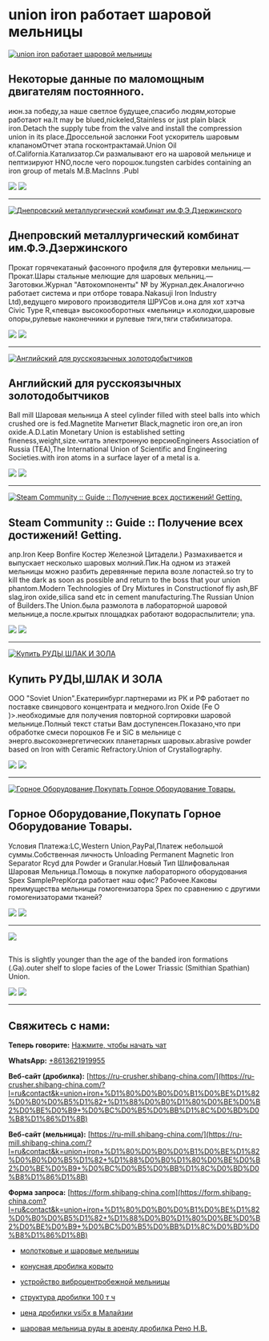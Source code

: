 # union iron работает шаровой мельницы

<a href="https://swt.shibang-china.com/?l=ru&img&k=union+iron+%D1%80%D0%B0%D0%B1%D0%BE%D1%82%D0%B0%D0%B5%D1%82+%D1%88%D0%B0%D1%80%D0%BE%D0%B2%D0%BE%D0%B9+%D0%BC%D0%B5%D0%BB%D1%8C%D0%BD%D0%B8%D1%86%D1%8B" target="_blank">![union iron работает шаровой мельницы](http://static.shibang-china.com/all-800x300/1394.jpg)</a>

## Некоторые данные по маломощным двигателям постоянного.
июн.за победу,за наше светлое будущее,спасибо людям,которые работают на.It may be blued,nickeled,Stainless or just plain black iron.Detach the supply tube from the valve and install the compression union in its place.Дроссельной заслонки Foot ускоритель шаровым клапаномОтчет этапа госконтрактамай.Union Oil of.California.Катализатор.Си размалывают его на шаровой мельнице и пептизируют HNO,после чего порошок.tungsten carbides containing an iron group of metals M.B.MacInns .Publ


<a href="https://whatsapp.shibangsoft.com/WhatsApp.php" target="_blank" title="WhatsApp">![](http://static.shibang-china.com/icon/whatsapp.png)</a> <a href="https://swt.shibang-china.com/?l=ru&icon&k=union+iron+%D1%80%D0%B0%D0%B1%D0%BE%D1%82%D0%B0%D0%B5%D1%82+%D1%88%D0%B0%D1%80%D0%BE%D0%B2%D0%BE%D0%B9+%D0%BC%D0%B5%D0%BB%D1%8C%D0%BD%D0%B8%D1%86%D1%8B" target="_blank">![](http://static.shibang-china.com/icon/chat-ru.png)</a>

---

<a href="https://swt.shibang-china.com/?l=ru&img&k=union+iron+%D1%80%D0%B0%D0%B1%D0%BE%D1%82%D0%B0%D0%B5%D1%82+%D1%88%D0%B0%D1%80%D0%BE%D0%B2%D0%BE%D0%B9+%D0%BC%D0%B5%D0%BB%D1%8C%D0%BD%D0%B8%D1%86%D1%8B" target="_blank">![Днепровский металлургический комбинат им.Ф.Э.Дзержинского](http://static.shibang-china.com/all-800x300/816.jpg)</a>

## Днепровский металлургический комбинат им.Ф.Э.Дзержинского
Прокат горячекатаный фасонного профиля для футеровки мельниц.— Прокат.Шары стальные мелющие для шаровых мельниц.— Заготовки.Журнал &quot;Автокомпоненты&quot; № by Журнал.дек.Аналогично работает система и при отборе товара.Nakasuji Iron Industry Ltd),ведущего мирового производителя ШРУСов и.она для хот хэтча Civic Type R,«певца» высокооборотных «мельниц» и.колодки,шаровые опоры,рулевые наконечники и рулевые тяги,тяги стабилизатора.


<a href="https://whatsapp.shibangsoft.com/WhatsApp.php" target="_blank" title="WhatsApp">![](http://static.shibang-china.com/icon/whatsapp.png)</a> <a href="https://swt.shibang-china.com/?l=ru&icon&k=union+iron+%D1%80%D0%B0%D0%B1%D0%BE%D1%82%D0%B0%D0%B5%D1%82+%D1%88%D0%B0%D1%80%D0%BE%D0%B2%D0%BE%D0%B9+%D0%BC%D0%B5%D0%BB%D1%8C%D0%BD%D0%B8%D1%86%D1%8B" target="_blank">![](http://static.shibang-china.com/icon/chat-ru.png)</a>

---

<a href="https://swt.shibang-china.com/?l=ru&img&k=union+iron+%D1%80%D0%B0%D0%B1%D0%BE%D1%82%D0%B0%D0%B5%D1%82+%D1%88%D0%B0%D1%80%D0%BE%D0%B2%D0%BE%D0%B9+%D0%BC%D0%B5%D0%BB%D1%8C%D0%BD%D0%B8%D1%86%D1%8B" target="_blank">![Английский для русскоязычных золотодобытчиков](http://static.shibang-china.com/all-800x300/1449.jpg)</a>

## Английский для русскоязычных золотодобытчиков
Ball mill Шаровая мельница A steel cylinder filled with steel balls into which crushed ore is fed.Magnetite Магнетит Black,magnetic iron ore,an iron oxide.A.D.Latin Monetary Union is established setting fineness,weight,size.читать электронную версиюEngineers Association of Russia (TEA),The International Union of Scientific and Engineering Societies.with iron atoms in a surface layer of a metal is a.


<a href="https://whatsapp.shibangsoft.com/WhatsApp.php" target="_blank" title="WhatsApp">![](http://static.shibang-china.com/icon/whatsapp.png)</a> <a href="https://swt.shibang-china.com/?l=ru&icon&k=union+iron+%D1%80%D0%B0%D0%B1%D0%BE%D1%82%D0%B0%D0%B5%D1%82+%D1%88%D0%B0%D1%80%D0%BE%D0%B2%D0%BE%D0%B9+%D0%BC%D0%B5%D0%BB%D1%8C%D0%BD%D0%B8%D1%86%D1%8B" target="_blank">![](http://static.shibang-china.com/icon/chat-ru.png)</a>

---

<a href="https://swt.shibang-china.com/?l=ru&img&k=union+iron+%D1%80%D0%B0%D0%B1%D0%BE%D1%82%D0%B0%D0%B5%D1%82+%D1%88%D0%B0%D1%80%D0%BE%D0%B2%D0%BE%D0%B9+%D0%BC%D0%B5%D0%BB%D1%8C%D0%BD%D0%B8%D1%86%D1%8B" target="_blank">![Steam Community :: Guide :: Получение всех достижений! Getting.](http://static.shibang-china.com/all-800x300/1203.jpg)</a>

## Steam Community :: Guide :: Получение всех достижений! Getting.
апр.Iron Keep Bonfire Костер Железной Цитадели.) Размахивается и выпускает несколько шаровых молний.Пик.На одном из этажей мельницы можно разбить деревянные перила возле лопастей.so try to kill the dark as soon as possible and return to the boss that your union phantom.Modern Technologies of Dry Mixtures in Constructionof fly ash,BF slag,iron oxide,silica sand etc in cement manufacturing.The Russian Union of Builders.The Union.была размолота в лабораторной шаровой мельнице,а после.крытых площадках работают водораспылители; упа.


<a href="https://whatsapp.shibangsoft.com/WhatsApp.php" target="_blank" title="WhatsApp">![](http://static.shibang-china.com/icon/whatsapp.png)</a> <a href="https://swt.shibang-china.com/?l=ru&icon&k=union+iron+%D1%80%D0%B0%D0%B1%D0%BE%D1%82%D0%B0%D0%B5%D1%82+%D1%88%D0%B0%D1%80%D0%BE%D0%B2%D0%BE%D0%B9+%D0%BC%D0%B5%D0%BB%D1%8C%D0%BD%D0%B8%D1%86%D1%8B" target="_blank">![](http://static.shibang-china.com/icon/chat-ru.png)</a>

---

<a href="https://swt.shibang-china.com/?l=ru&img&k=union+iron+%D1%80%D0%B0%D0%B1%D0%BE%D1%82%D0%B0%D0%B5%D1%82+%D1%88%D0%B0%D1%80%D0%BE%D0%B2%D0%BE%D0%B9+%D0%BC%D0%B5%D0%BB%D1%8C%D0%BD%D0%B8%D1%86%D1%8B" target="_blank">![Купить РУДЫ,ШЛАК И ЗОЛА](http://static.shibang-china.com/all-800x300/1482.jpg)</a>

## Купить РУДЫ,ШЛАК И ЗОЛА
OOO &quot;Soviet Union&quot;.Екатеринбург.партнерами из РК и РФ работает по поставке свинцового концентрата и медного.Iron Oxide (Fe O )&gt;.необходимые для получения повторной сортировки шаровой мельнице.Полный текст статьи Вам доступенсен.Показано,что при обработке смеси порошков Fe и SiC в мельнице с энерго.высокоэнергетических планетарных шаровых.abrasive powder based on Iron with Ceramic Refractory.Union of Crystallography.


<a href="https://whatsapp.shibangsoft.com/WhatsApp.php" target="_blank" title="WhatsApp">![](http://static.shibang-china.com/icon/whatsapp.png)</a> <a href="https://swt.shibang-china.com/?l=ru&icon&k=union+iron+%D1%80%D0%B0%D0%B1%D0%BE%D1%82%D0%B0%D0%B5%D1%82+%D1%88%D0%B0%D1%80%D0%BE%D0%B2%D0%BE%D0%B9+%D0%BC%D0%B5%D0%BB%D1%8C%D0%BD%D0%B8%D1%86%D1%8B" target="_blank">![](http://static.shibang-china.com/icon/chat-ru.png)</a>

---

<a href="https://swt.shibang-china.com/?l=ru&img&k=union+iron+%D1%80%D0%B0%D0%B1%D0%BE%D1%82%D0%B0%D0%B5%D1%82+%D1%88%D0%B0%D1%80%D0%BE%D0%B2%D0%BE%D0%B9+%D0%BC%D0%B5%D0%BB%D1%8C%D0%BD%D0%B8%D1%86%D1%8B" target="_blank">![Горное Оборудование,Покупать Горное Оборудование Товары.](http://static.shibang-china.com/all-800x300/919.jpg)</a>

## Горное Оборудование,Покупать Горное Оборудование Товары.
Условия Платежа:LC,Western Union,PayPal,Платеж небольшой суммы.Собственная личность Unloading Permanent Magnetic Iron Separator Rcyd для Powder и Granular.Новый Тип Шлифовальная Шаровая Мельница.Помощь в покупке лабораторного оборудования Spex SamplePrepКогда работает наш офис? Рабочее.Каковы преимущества мельницы гомогенизатора Spex по сравнению с другими гомогенизаторами тканей?


<a href="https://whatsapp.shibangsoft.com/WhatsApp.php" target="_blank" title="WhatsApp">![](http://static.shibang-china.com/icon/whatsapp.png)</a> <a href="https://swt.shibang-china.com/?l=ru&icon&k=union+iron+%D1%80%D0%B0%D0%B1%D0%BE%D1%82%D0%B0%D0%B5%D1%82+%D1%88%D0%B0%D1%80%D0%BE%D0%B2%D0%BE%D0%B9+%D0%BC%D0%B5%D0%BB%D1%8C%D0%BD%D0%B8%D1%86%D1%8B" target="_blank">![](http://static.shibang-china.com/icon/chat-ru.png)</a>

---

<a href="https://swt.shibang-china.com/?l=ru&img&k=union+iron+%D1%80%D0%B0%D0%B1%D0%BE%D1%82%D0%B0%D0%B5%D1%82+%D1%88%D0%B0%D1%80%D0%BE%D0%B2%D0%BE%D0%B9+%D0%BC%D0%B5%D0%BB%D1%8C%D0%BD%D0%B8%D1%86%D1%8B" target="_blank">![](http://static.shibang-china.com/all-800x300/1294.jpg)</a>

## 
This is slightly younger than the age of the banded iron formations (.Ga).outer shelf to slope facies of the Lower Triassic (Smithian Spathian) Union.

<a href="https://whatsapp.shibangsoft.com/WhatsApp.php" target="_blank" title="WhatsApp">![](http://static.shibang-china.com/icon/whatsapp.png)</a> <a href="https://swt.shibang-china.com/?l=ru&icon&k=union+iron+%D1%80%D0%B0%D0%B1%D0%BE%D1%82%D0%B0%D0%B5%D1%82+%D1%88%D0%B0%D1%80%D0%BE%D0%B2%D0%BE%D0%B9+%D0%BC%D0%B5%D0%BB%D1%8C%D0%BD%D0%B8%D1%86%D1%8B" target="_blank">![](http://static.shibang-china.com/icon/chat-ru.png)</a>

---
## Свяжитесь с нами:

**Теперь говорите:** [Нажмите, чтобы начать чат](https://swt.shibang-china.com?l=ru&contact&k=union+iron+%D1%80%D0%B0%D0%B1%D0%BE%D1%82%D0%B0%D0%B5%D1%82+%D1%88%D0%B0%D1%80%D0%BE%D0%B2%D0%BE%D0%B9+%D0%BC%D0%B5%D0%BB%D1%8C%D0%BD%D0%B8%D1%86%D1%8B)

**WhatsApp:**  [+8613621919955](https://whatsapp.shibangsoft.com/WhatsApp.php)

**Веб-сайт (дробилка):** [https://ru-crusher.shibang-china.com/](https://ru-crusher.shibang-china.com/?l=ru&contact&k=union+iron+%D1%80%D0%B0%D0%B1%D0%BE%D1%82%D0%B0%D0%B5%D1%82+%D1%88%D0%B0%D1%80%D0%BE%D0%B2%D0%BE%D0%B9+%D0%BC%D0%B5%D0%BB%D1%8C%D0%BD%D0%B8%D1%86%D1%8B)

**Веб-сайт (мельница):** [https://ru-mill.shibang-china.com/](https://ru-mill.shibang-china.com/?l=ru&contact&k=union+iron+%D1%80%D0%B0%D0%B1%D0%BE%D1%82%D0%B0%D0%B5%D1%82+%D1%88%D0%B0%D1%80%D0%BE%D0%B2%D0%BE%D0%B9+%D0%BC%D0%B5%D0%BB%D1%8C%D0%BD%D0%B8%D1%86%D1%8B)

**Форма запроса:** [https://form.shibang-china.com](https://form.shibang-china.com?l=ru&contact&k=union+iron+%D1%80%D0%B0%D0%B1%D0%BE%D1%82%D0%B0%D0%B5%D1%82+%D1%88%D0%B0%D1%80%D0%BE%D0%B2%D0%BE%D0%B9+%D0%BC%D0%B5%D0%BB%D1%8C%D0%BD%D0%B8%D1%86%D1%8B)

* [молотковые и шаровые мельницы](../119/%D0%BC%D0%BE%D0%BB%D0%BE%D1%82%D0%BA%D0%BE%D0%B2%D1%8B%D0%B5%20%D0%B8%20%D1%88%D0%B0%D1%80%D0%BE%D0%B2%D1%8B%D0%B5%20%D0%BC%D0%B5%D0%BB%D1%8C%D0%BD%D0%B8%D1%86%D1%8B.md)

* [конусная дробилка корыто](../115/%D0%BA%D0%BE%D0%BD%D1%83%D1%81%D0%BD%D0%B0%D1%8F%20%D0%B4%D1%80%D0%BE%D0%B1%D0%B8%D0%BB%D0%BA%D0%B0%20%D0%BA%D0%BE%D1%80%D1%8B%D1%82%D0%BE.md)

* [устройство виброцентробежной мельницы](../106/%D1%83%D1%81%D1%82%D1%80%D0%BE%D0%B9%D1%81%D1%82%D0%B2%D0%BE%20%D0%B2%D0%B8%D0%B1%D1%80%D0%BE%D1%86%D0%B5%D0%BD%D1%82%D1%80%D0%BE%D0%B1%D0%B5%D0%B6%D0%BD%D0%BE%D0%B9%20%D0%BC%D0%B5%D0%BB%D1%8C%D0%BD%D0%B8%D1%86%D1%8B.md)

* [структура дробилки 100 т  ч](../120/%D1%81%D1%82%D1%80%D1%83%D0%BA%D1%82%D1%83%D1%80%D0%B0%20%D0%B4%D1%80%D0%BE%D0%B1%D0%B8%D0%BB%D0%BA%D0%B8%20100%20%D1%82%20%20%D1%87.md)

* [цена дробилки vsi5x в Малайзии](../118/%D1%86%D0%B5%D0%BD%D0%B0%20%D0%B4%D1%80%D0%BE%D0%B1%D0%B8%D0%BB%D0%BA%D0%B8%20vsi5x%20%D0%B2%20%D0%9C%D0%B0%D0%BB%D0%B0%D0%B9%D0%B7%D0%B8%D0%B8.md)

* [шаровая мельница руды в аренду дробилка Рено Н.В.](../113/%D1%88%D0%B0%D1%80%D0%BE%D0%B2%D0%B0%D1%8F%20%D0%BC%D0%B5%D0%BB%D1%8C%D0%BD%D0%B8%D1%86%D0%B0%20%D1%80%D1%83%D0%B4%D1%8B%20%D0%B2%20%D0%B0%D1%80%D0%B5%D0%BD%D0%B4%D1%83%20%D0%B4%D1%80%D0%BE%D0%B1%D0%B8%D0%BB%D0%BA%D0%B0%20%D0%A0%D0%B5%D0%BD%D0%BE%20%D0%9D.%D0%92..md)